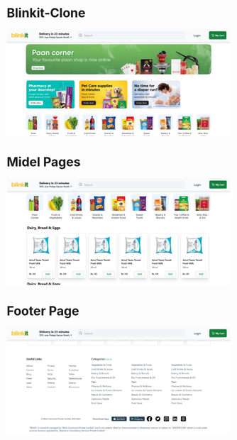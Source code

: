 # Blinkit-Clone


![Blinkit-Clone](./Demo1%20Hearder%20page.png)

# Midel Pages

![Blinkit-Clone Midel page](./Demo2%20Midel%20page.png)

# Footer Page

![Blinkit-Clone](./Demo3%20Footer%20page.png)